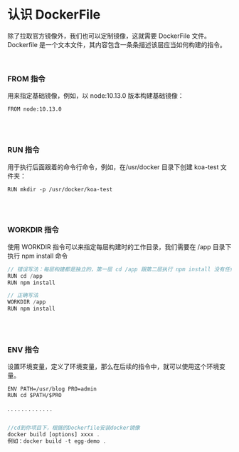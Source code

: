# 认识 DockerFile

除了拉取官方镜像外，我们也可以定制镜像，这就需要 DockerFile 文件。Dockerfile 是一个文本文件，其内容包含一条条描述该层应当如何构建的指令。

</br>

### FROM 指令

用来指定基础镜像，例如，以 node:10.13.0 版本构建基础镜像：

```
FROM node:10.13.0
```

</br>
</br>

### RUN 指令

用于执行后面跟着的命令行命令，例如，在/usr/docker 目录下创建 koa-test 文件夹：

```
RUN mkdir -p /usr/docker/koa-test
```

</br>
</br>

### WORKDIR 指令

使用 WORKDIR 指令可以来指定每层构建时的工作目录，我们需要在 /app 目录下执行 npm install 命令

```javascript
// 错误写法：每层构建都是独立的，第一层 cd /app 跟第二层执行 npm install 没有任何关系
RUN cd /app
RUN npm install

// 正确写法
WORKDIR /app
RUN npm install
```

</br>
</br>

### ENV 指令

设置环境变量，定义了环境变量，那么在后续的指令中，就可以使用这个环境变量。

```
ENV PATH=/usr/blog PRO=admin
RUN cd $PATH/$PRO
```

.
.
.
.
.
.
.
.
.
.
.
.
.

```javascript

//cd到你项目下，根据的Dockerfile安装docker镜像
docker build [options] xxxx .
例如：docker build -t egg-demo .
```
